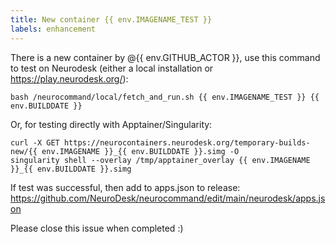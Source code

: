 ```yaml
---
title: New container {{ env.IMAGENAME_TEST }}
labels: enhancement
---
```

There is a new container by @{{ env.GITHUB_ACTOR }}, use this command to test on Neurodesk (either a local installation or https://play.neurodesk.org/):
```
bash /neurocommand/local/fetch_and_run.sh {{ env.IMAGENAME_TEST }} {{ env.BUILDDATE }}
```
Or, for testing directly with Apptainer/Singularity:
```
curl -X GET https://neurocontainers.neurodesk.org/temporary-builds-new/{{ env.IMAGENAME }}_{{ env.BUILDDATE }}.simg -O
singularity shell --overlay /tmp/apptainer_overlay {{ env.IMAGENAME }}_{{ env.BUILDDATE }}.simg
```

If test was successful, then add to apps.json to release:
https://github.com/NeuroDesk/neurocommand/edit/main/neurodesk/apps.json

Please close this issue when completed :)
